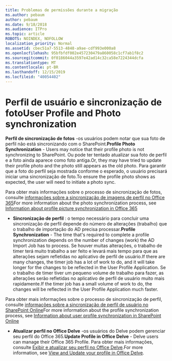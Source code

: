 ```yaml
---
title: Problemas de permissões durante a migração
ms.author: pebaum
author: pebaum
ms.date: 9/18/2018
ms.audience: ITPro
ms.topic: article
ROBOTS: NOINDEX, NOFOLLOW
localization_priority: Normal
ms.assetid: cbec51a7-5513-4848-a9ae-cdf993e000a8
ms.openlocfilehash: 95bfbfdf002e457230479a860058c1cf7ab1f8c2
ms.sourcegitcommit: 0f0186044a3597e42ad14c32ca58e7224344dcfa
ms.translationtype: MT
ms.contentlocale: pt-BR
ms.lasthandoff: 12/15/2019
ms.locfileid: "40054402"
---
```

# <a name="user-profile-and-photo-synchronization"></a><span data-ttu-id="026c9-102">Perfil de usuário e sincronização de foto</span><span class="sxs-lookup"><span data-stu-id="026c9-102">User Profile and Photo synchronization</span></span>

 <span data-ttu-id="026c9-103">**Perfil de sincronização de fotos** -os usuários podem notar que sua foto de perfil não está sincronizando com o SharePoint.</span><span class="sxs-lookup"><span data-stu-id="026c9-103">**Profile Photo Synchronization** - Users may notice that their profile photo is not synchronizing to SharePoint.</span></span> <span data-ttu-id="026c9-104">Ou pode ter tentado atualizar sua foto de perfil e a foto ainda aparece como foto antiga.</span><span class="sxs-lookup"><span data-stu-id="026c9-104">Or, they may have tried to update their profile photo and the photo still appears as the old photo.</span></span> <span data-ttu-id="026c9-105">Para garantir que a foto do perfil seja mostrada conforme o esperado, o usuário precisará iniciar uma sincronização de foto.</span><span class="sxs-lookup"><span data-stu-id="026c9-105">To ensure the profile photo shows as expected, the user will need to initiate a photo sync.</span></span> 
  
<span data-ttu-id="026c9-106">Para obter mais informações sobre o processo de sincronização de fotos, consulte [informações sobre a sincronização de imagens de perfil no Office 365](https://go.microsoft.com/fwlink/?linkid=2022634)</span><span class="sxs-lookup"><span data-stu-id="026c9-106">For more information about the photo synchronization process, see [Information about profile picture synchronization in Office 365](https://go.microsoft.com/fwlink/?linkid=2022634)</span></span>
  
- <span data-ttu-id="026c9-107">**Sincronização de perfil** : o tempo necessário para concluir uma sincronização de perfil depende do número de alterações (trabalho) que o trabalho de importação do AD precisa processar.</span><span class="sxs-lookup"><span data-stu-id="026c9-107">**Profile Synchronization** - The time that's required to complete a profile synchronization depends on the number of changes (work) the AD Import Job has to process.</span></span> <span data-ttu-id="026c9-108">Se houver muitas alterações, o trabalho de timer terá muito trabalho a ser feito e levará mais tempo para que as alterações sejam refletidas no aplicativo de perfil de usuário.</span><span class="sxs-lookup"><span data-stu-id="026c9-108">If there are many changes, the timer job has a lot of work to do, and it will take longer for the changes to be reflected in the User Profile Application.</span></span> <span data-ttu-id="026c9-109">Se o trabalho de timer tiver um pequeno volume de trabalho para fazer, as alterações serão refletidas no aplicativo de perfil de usuário muito mais rapidamente.</span><span class="sxs-lookup"><span data-stu-id="026c9-109">If the timer job has a small volume of work to do, the changes will be reflected in the User Profile Application much faster.</span></span> 
  
<span data-ttu-id="026c9-110">Para obter mais informações sobre o processo de sincronização de perfil, consulte [informações sobre a sincronização de perfil de usuário no SharePoint Online](https://go.microsoft.com/fwlink/?linkid=2022639)</span><span class="sxs-lookup"><span data-stu-id="026c9-110">For more information about the profile synchronization process, see [Information about user profile synchronization in SharePoint Online](https://go.microsoft.com/fwlink/?linkid=2022639)</span></span>
    
- <span data-ttu-id="026c9-111">**Atualizar perfil no Office Delve** -os usuários do Delve podem gerenciar seu perfil do Office 365.</span><span class="sxs-lookup"><span data-stu-id="026c9-111">**Update Profile in Office Delve** - Delve users can manage their Office 365 Profile.</span></span> <span data-ttu-id="026c9-112">Para obter mais informações, consulte [Exibir e atualizar seu perfil no Office Delve](https://support.office.com/article/View-and-update-your-profile-in-Office-Delve-4e84343b-eedf-45a1-aeb9-8627ccca14ba).</span><span class="sxs-lookup"><span data-stu-id="026c9-112">For more information, see [View and Update your profile in Office Delve](https://support.office.com/article/View-and-update-your-profile-in-Office-Delve-4e84343b-eedf-45a1-aeb9-8627ccca14ba).</span></span>
    

